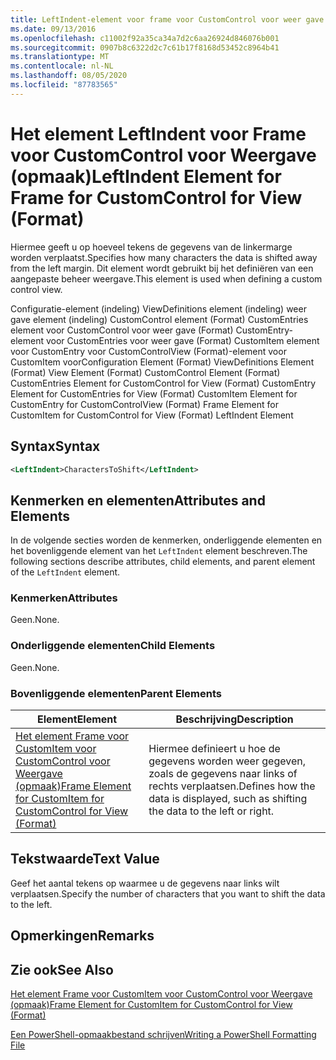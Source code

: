 ```yaml
---
title: LeftIndent-element voor frame voor CustomControl voor weer gave (indeling) | Microsoft Docs
ms.date: 09/13/2016
ms.openlocfilehash: c11002f92a35ca34a7d2c6aa26924d846076b001
ms.sourcegitcommit: 0907b8c6322d2c7c61b17f8168d53452c8964b41
ms.translationtype: MT
ms.contentlocale: nl-NL
ms.lasthandoff: 08/05/2020
ms.locfileid: "87783565"
---
```

# <a name="leftindent-element-for-frame-for-customcontrol-for-view-format"></a><span data-ttu-id="5a977-102">Het element LeftIndent voor Frame voor CustomControl voor Weergave (opmaak)</span><span class="sxs-lookup"><span data-stu-id="5a977-102">LeftIndent Element for Frame for CustomControl for View (Format)</span></span>

<span data-ttu-id="5a977-103">Hiermee geeft u op hoeveel tekens de gegevens van de linkermarge worden verplaatst.</span><span class="sxs-lookup"><span data-stu-id="5a977-103">Specifies how many characters the data is shifted away from the left margin.</span></span> <span data-ttu-id="5a977-104">Dit element wordt gebruikt bij het definiëren van een aangepaste beheer weergave.</span><span class="sxs-lookup"><span data-stu-id="5a977-104">This element is used when defining a custom control view.</span></span>

<span data-ttu-id="5a977-105">Configuratie-element (indeling) ViewDefinitions element (indeling) weer gave element (indeling) CustomControl element (Format) CustomEntries element voor CustomControl voor weer gave (Format) CustomEntry-element voor CustomEntries voor weer gave (Format) CustomItem element voor CustomEntry voor CustomControlView (Format)-element voor CustomItem voor</span><span class="sxs-lookup"><span data-stu-id="5a977-105">Configuration Element (Format) ViewDefinitions Element (Format) View Element (Format) CustomControl Element (Format) CustomEntries Element for CustomControl for View (Format) CustomEntry Element for CustomEntries for View (Format) CustomItem Element for CustomEntry for CustomControlView (Format) Frame Element for CustomItem for CustomControl for View (Format) LeftIndent Element</span></span>

## <a name="syntax"></a><span data-ttu-id="5a977-106">Syntax</span><span class="sxs-lookup"><span data-stu-id="5a977-106">Syntax</span></span>

```xml
<LeftIndent>CharactersToShift</LeftIndent>
```

## <a name="attributes-and-elements"></a><span data-ttu-id="5a977-107">Kenmerken en elementen</span><span class="sxs-lookup"><span data-stu-id="5a977-107">Attributes and Elements</span></span>

<span data-ttu-id="5a977-108">In de volgende secties worden de kenmerken, onderliggende elementen en het bovenliggende element van het `LeftIndent` element beschreven.</span><span class="sxs-lookup"><span data-stu-id="5a977-108">The following sections describe attributes, child elements, and parent element of the `LeftIndent` element.</span></span>

### <a name="attributes"></a><span data-ttu-id="5a977-109">Kenmerken</span><span class="sxs-lookup"><span data-stu-id="5a977-109">Attributes</span></span>

<span data-ttu-id="5a977-110">Geen.</span><span class="sxs-lookup"><span data-stu-id="5a977-110">None.</span></span>

### <a name="child-elements"></a><span data-ttu-id="5a977-111">Onderliggende elementen</span><span class="sxs-lookup"><span data-stu-id="5a977-111">Child Elements</span></span>

<span data-ttu-id="5a977-112">Geen.</span><span class="sxs-lookup"><span data-stu-id="5a977-112">None.</span></span>

### <a name="parent-elements"></a><span data-ttu-id="5a977-113">Bovenliggende elementen</span><span class="sxs-lookup"><span data-stu-id="5a977-113">Parent Elements</span></span>

|<span data-ttu-id="5a977-114">Element</span><span class="sxs-lookup"><span data-stu-id="5a977-114">Element</span></span>|<span data-ttu-id="5a977-115">Beschrijving</span><span class="sxs-lookup"><span data-stu-id="5a977-115">Description</span></span>|
|-------------|-----------------|
|[<span data-ttu-id="5a977-116">Het element Frame voor CustomItem voor CustomControl voor Weergave (opmaak)</span><span class="sxs-lookup"><span data-stu-id="5a977-116">Frame Element for CustomItem for CustomControl for View (Format)</span></span>](./frame-element-for-customitem-for-customcontrol-for-view-format.md)|<span data-ttu-id="5a977-117">Hiermee definieert u hoe de gegevens worden weer gegeven, zoals de gegevens naar links of rechts verplaatsen.</span><span class="sxs-lookup"><span data-stu-id="5a977-117">Defines how the data is displayed, such as shifting the data to the left or right.</span></span>|

## <a name="text-value"></a><span data-ttu-id="5a977-118">Tekstwaarde</span><span class="sxs-lookup"><span data-stu-id="5a977-118">Text Value</span></span>

<span data-ttu-id="5a977-119">Geef het aantal tekens op waarmee u de gegevens naar links wilt verplaatsen.</span><span class="sxs-lookup"><span data-stu-id="5a977-119">Specify the number of characters that you want to shift the data to the left.</span></span>

## <a name="remarks"></a><span data-ttu-id="5a977-120">Opmerkingen</span><span class="sxs-lookup"><span data-stu-id="5a977-120">Remarks</span></span>

## <a name="see-also"></a><span data-ttu-id="5a977-121">Zie ook</span><span class="sxs-lookup"><span data-stu-id="5a977-121">See Also</span></span>

[<span data-ttu-id="5a977-122">Het element Frame voor CustomItem voor CustomControl voor Weergave (opmaak)</span><span class="sxs-lookup"><span data-stu-id="5a977-122">Frame Element for CustomItem for CustomControl for View (Format)</span></span>](./frame-element-for-customitem-for-customcontrol-for-view-format.md)

[<span data-ttu-id="5a977-123">Een PowerShell-opmaakbestand schrijven</span><span class="sxs-lookup"><span data-stu-id="5a977-123">Writing a PowerShell Formatting File</span></span>](./writing-a-powershell-formatting-file.md)
